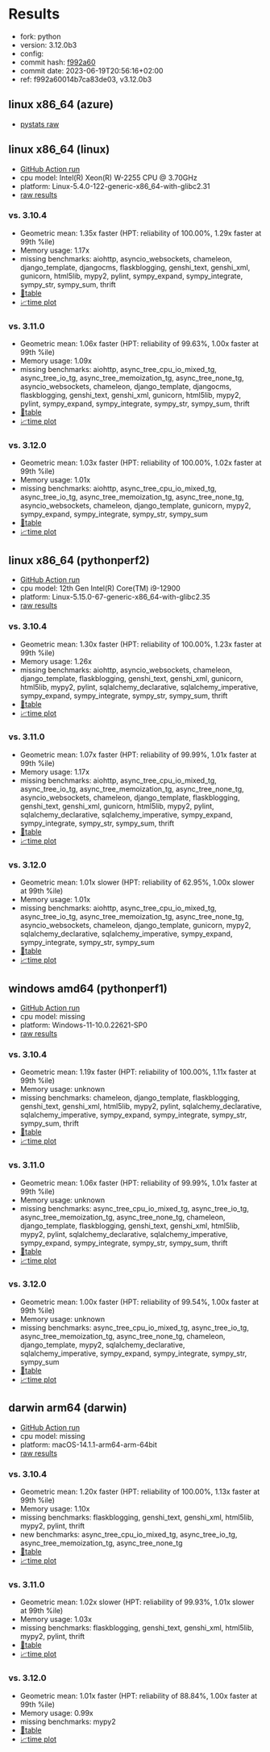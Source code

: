 # Results

- fork: python
- version: 3.12.0b3
- config: 
- commit hash: [f992a60](https://github.com/python/cpython/commit/f992a60)
- commit date: 2023-06-19T20:56:16+02:00
- ref: f992a60014b7ca83de03, v3.12.0b3

## linux x86_64 (azure)

- [pystats raw](bm-20230619-azure-x86_64-python-v3.12.0b3-3.12.0b3-f992a60-pystats.json)

## linux x86_64 (linux)

- [GitHub Action run](https://github.com/faster-cpython/benchmarking/actions/runs/5346696835)
- cpu model: Intel(R) Xeon(R) W-2255 CPU @ 3.70GHz
- platform: Linux-5.4.0-122-generic-x86_64-with-glibc2.31
- [raw results](bm-20230619-linux-x86_64-python-v3.12.0b3-3.12.0b3-f992a60.json)

### vs. 3.10.4

- Geometric mean: 1.35x faster (HPT: reliability of 100.00%, 1.29x faster at 99th %ile)
- Memory usage: 1.17x
- missing benchmarks: aiohttp, asyncio_websockets, chameleon, django_template, djangocms, flaskblogging, genshi_text, genshi_xml, gunicorn, html5lib, mypy2, pylint, sympy_expand, sympy_integrate, sympy_str, sympy_sum, thrift
- [📄table](bm-20230619-linux-x86_64-python-v3.12.0b3-3.12.0b3-f992a60-vs-3.10.4.md)
- [📈time plot](bm-20230619-linux-x86_64-python-v3.12.0b3-3.12.0b3-f992a60-vs-3.10.4.png)

### vs. 3.11.0

- Geometric mean: 1.06x faster (HPT: reliability of 99.63%, 1.00x faster at 99th %ile)
- Memory usage: 1.09x
- missing benchmarks: aiohttp, async_tree_cpu_io_mixed_tg, async_tree_io_tg, async_tree_memoization_tg, async_tree_none_tg, asyncio_websockets, chameleon, django_template, djangocms, flaskblogging, genshi_text, genshi_xml, gunicorn, html5lib, mypy2, pylint, sympy_expand, sympy_integrate, sympy_str, sympy_sum, thrift
- [📄table](bm-20230619-linux-x86_64-python-v3.12.0b3-3.12.0b3-f992a60-vs-3.11.0.md)
- [📈time plot](bm-20230619-linux-x86_64-python-v3.12.0b3-3.12.0b3-f992a60-vs-3.11.0.png)

### vs. 3.12.0

- Geometric mean: 1.03x faster (HPT: reliability of 100.00%, 1.02x faster at 99th %ile)
- Memory usage: 1.01x
- missing benchmarks: aiohttp, async_tree_cpu_io_mixed_tg, async_tree_io_tg, async_tree_memoization_tg, async_tree_none_tg, asyncio_websockets, chameleon, django_template, gunicorn, mypy2, sympy_expand, sympy_integrate, sympy_str, sympy_sum
- [📄table](bm-20230619-linux-x86_64-python-v3.12.0b3-3.12.0b3-f992a60-vs-3.12.0.md)
- [📈time plot](bm-20230619-linux-x86_64-python-v3.12.0b3-3.12.0b3-f992a60-vs-3.12.0.png)

## linux x86_64 (pythonperf2)

- [GitHub Action run](https://github.com/faster-cpython/benchmarking/actions/runs/5346696835)
- cpu model: 12th Gen Intel(R) Core(TM) i9-12900
- platform: Linux-5.15.0-67-generic-x86_64-with-glibc2.35
- [raw results](bm-20230619-pythonperf2-x86_64-python-v3.12.0b3-3.12.0b3-f992a60.json)

### vs. 3.10.4

- Geometric mean: 1.30x faster (HPT: reliability of 100.00%, 1.23x faster at 99th %ile)
- Memory usage: 1.26x
- missing benchmarks: aiohttp, asyncio_websockets, chameleon, django_template, flaskblogging, genshi_text, genshi_xml, gunicorn, html5lib, mypy2, pylint, sqlalchemy_declarative, sqlalchemy_imperative, sympy_expand, sympy_integrate, sympy_str, sympy_sum, thrift
- [📄table](bm-20230619-pythonperf2-x86_64-python-v3.12.0b3-3.12.0b3-f992a60-vs-3.10.4.md)
- [📈time plot](bm-20230619-pythonperf2-x86_64-python-v3.12.0b3-3.12.0b3-f992a60-vs-3.10.4.png)

### vs. 3.11.0

- Geometric mean: 1.07x faster (HPT: reliability of 99.99%, 1.01x faster at 99th %ile)
- Memory usage: 1.17x
- missing benchmarks: aiohttp, async_tree_cpu_io_mixed_tg, async_tree_io_tg, async_tree_memoization_tg, async_tree_none_tg, asyncio_websockets, chameleon, django_template, flaskblogging, genshi_text, genshi_xml, gunicorn, html5lib, mypy2, pylint, sqlalchemy_declarative, sqlalchemy_imperative, sympy_expand, sympy_integrate, sympy_str, sympy_sum, thrift
- [📄table](bm-20230619-pythonperf2-x86_64-python-v3.12.0b3-3.12.0b3-f992a60-vs-3.11.0.md)
- [📈time plot](bm-20230619-pythonperf2-x86_64-python-v3.12.0b3-3.12.0b3-f992a60-vs-3.11.0.png)

### vs. 3.12.0

- Geometric mean: 1.01x slower (HPT: reliability of 62.95%, 1.00x slower at 99th %ile)
- Memory usage: 1.01x
- missing benchmarks: aiohttp, async_tree_cpu_io_mixed_tg, async_tree_io_tg, async_tree_memoization_tg, async_tree_none_tg, asyncio_websockets, chameleon, django_template, gunicorn, mypy2, sqlalchemy_declarative, sqlalchemy_imperative, sympy_expand, sympy_integrate, sympy_str, sympy_sum
- [📄table](bm-20230619-pythonperf2-x86_64-python-v3.12.0b3-3.12.0b3-f992a60-vs-3.12.0.md)
- [📈time plot](bm-20230619-pythonperf2-x86_64-python-v3.12.0b3-3.12.0b3-f992a60-vs-3.12.0.png)

## windows amd64 (pythonperf1)

- [GitHub Action run](https://github.com/faster-cpython/benchmarking/actions/runs/5346696835)
- cpu model: missing
- platform: Windows-11-10.0.22621-SP0
- [raw results](bm-20230619-pythonperf1-amd64-python-v3.12.0b3-3.12.0b3-f992a60.json)

### vs. 3.10.4

- Geometric mean: 1.19x faster (HPT: reliability of 100.00%, 1.11x faster at 99th %ile)
- Memory usage: unknown
- missing benchmarks: chameleon, django_template, flaskblogging, genshi_text, genshi_xml, html5lib, mypy2, pylint, sqlalchemy_declarative, sqlalchemy_imperative, sympy_expand, sympy_integrate, sympy_str, sympy_sum, thrift
- [📄table](bm-20230619-pythonperf1-amd64-python-v3.12.0b3-3.12.0b3-f992a60-vs-3.10.4.md)
- [📈time plot](bm-20230619-pythonperf1-amd64-python-v3.12.0b3-3.12.0b3-f992a60-vs-3.10.4.png)

### vs. 3.11.0

- Geometric mean: 1.06x faster (HPT: reliability of 99.99%, 1.01x faster at 99th %ile)
- Memory usage: unknown
- missing benchmarks: async_tree_cpu_io_mixed_tg, async_tree_io_tg, async_tree_memoization_tg, async_tree_none_tg, chameleon, django_template, flaskblogging, genshi_text, genshi_xml, html5lib, mypy2, pylint, sqlalchemy_declarative, sqlalchemy_imperative, sympy_expand, sympy_integrate, sympy_str, sympy_sum, thrift
- [📄table](bm-20230619-pythonperf1-amd64-python-v3.12.0b3-3.12.0b3-f992a60-vs-3.11.0.md)
- [📈time plot](bm-20230619-pythonperf1-amd64-python-v3.12.0b3-3.12.0b3-f992a60-vs-3.11.0.png)

### vs. 3.12.0

- Geometric mean: 1.00x faster (HPT: reliability of 99.54%, 1.00x faster at 99th %ile)
- Memory usage: unknown
- missing benchmarks: async_tree_cpu_io_mixed_tg, async_tree_io_tg, async_tree_memoization_tg, async_tree_none_tg, chameleon, django_template, mypy2, sqlalchemy_declarative, sqlalchemy_imperative, sympy_expand, sympy_integrate, sympy_str, sympy_sum
- [📄table](bm-20230619-pythonperf1-amd64-python-v3.12.0b3-3.12.0b3-f992a60-vs-3.12.0.md)
- [📈time plot](bm-20230619-pythonperf1-amd64-python-v3.12.0b3-3.12.0b3-f992a60-vs-3.12.0.png)

## darwin arm64 (darwin)

- [GitHub Action run](https://github.com/faster-cpython/benchmarking/actions/runs/6961755460)
- cpu model: missing
- platform: macOS-14.1.1-arm64-arm-64bit
- [raw results](bm-20230619-darwin-arm64-python-f992a60014b7ca83de03-3.12.0b3-f992a60.json)

### vs. 3.10.4

- Geometric mean: 1.20x faster (HPT: reliability of 100.00%, 1.13x faster at 99th %ile)
- Memory usage: 1.10x
- missing benchmarks: flaskblogging, genshi_text, genshi_xml, html5lib, mypy2, pylint, thrift
- new benchmarks: async_tree_cpu_io_mixed_tg, async_tree_io_tg, async_tree_memoization_tg, async_tree_none_tg
- [📄table](bm-20230619-darwin-arm64-python-f992a60014b7ca83de03-3.12.0b3-f992a60-vs-3.10.4.md)
- [📈time plot](bm-20230619-darwin-arm64-python-f992a60014b7ca83de03-3.12.0b3-f992a60-vs-3.10.4.png)

### vs. 3.11.0

- Geometric mean: 1.02x slower (HPT: reliability of 99.93%, 1.01x slower at 99th %ile)
- Memory usage: 1.03x
- missing benchmarks: flaskblogging, genshi_text, genshi_xml, html5lib, mypy2, pylint, thrift
- [📄table](bm-20230619-darwin-arm64-python-f992a60014b7ca83de03-3.12.0b3-f992a60-vs-3.11.0.md)
- [📈time plot](bm-20230619-darwin-arm64-python-f992a60014b7ca83de03-3.12.0b3-f992a60-vs-3.11.0.png)

### vs. 3.12.0

- Geometric mean: 1.01x faster (HPT: reliability of 88.84%, 1.00x faster at 99th %ile)
- Memory usage: 0.99x
- missing benchmarks: mypy2
- [📄table](bm-20230619-darwin-arm64-python-f992a60014b7ca83de03-3.12.0b3-f992a60-vs-3.12.0.md)
- [📈time plot](bm-20230619-darwin-arm64-python-f992a60014b7ca83de03-3.12.0b3-f992a60-vs-3.12.0.png)


